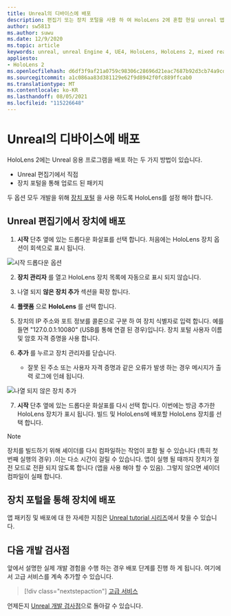 ```yaml
---
title: Unreal의 디바이스에 배포
description: 편집기 또는 장치 포털을 사용 하 여 HoloLens 2에 혼합 현실 unreal 앱을 배포 하는 방법에 대해 알아야 하는 모든 사항을 알아봅니다.
author: sw5813
ms.author: suwu
ms.date: 12/9/2020
ms.topic: article
keywords: unreal, unreal Engine 4, UE4, HoloLens, HoloLens 2, mixed reality, 장치에 배포, PC, 설명서, 혼합 현실 헤드셋, windows mixed reality 헤드셋, 가상 현실 헤드셋
appliesto:
- HoloLens 2
ms.openlocfilehash: d6df3f9af21a0759c98306c28696d21eac7687b92d3cb74a9cd9948122cbcbcc
ms.sourcegitcommit: a1c086aa83d381129e62f9d8942f0fc889ffcab0
ms.translationtype: MT
ms.contentlocale: ko-KR
ms.lasthandoff: 08/05/2021
ms.locfileid: "115226648"
---
```

# <a name="deploy-to-device-in-unreal"></a>Unreal의 디바이스에 배포

HoloLens 2에는 Unreal 응용 프로그램을 배포 하는 두 가지 방법이 있습니다.
* Unreal 편집기에서 직접
* 장치 포털을 통해 업로드 된 패키지

두 옵션 모두 개발을 위해 [장치 포털](../platform-capabilities-and-apis/using-the-windows-device-portal.md) 을 사용 하도록 HoloLens를 설정 해야 합니다.

## <a name="deploying-to-device-from-the-unreal-editor"></a>Unreal 편집기에서 장치에 배포

1. **시작** 단추 옆에 있는 드롭다운 화살표를 선택 합니다. 처음에는 HoloLens 장치 옵션이 회색으로 표시 됩니다.

![시작 드롭다운 옵션](images/unreal/launch-dropdown.png)

2. **장치 관리자** 를 열고 HoloLens 장치 목록에 자동으로 표시 되지 않습니다.

3. 나열 되지 **않은 장치 추가** 섹션을 확장 합니다.

4. **플랫폼** 으로 **HoloLens** 를 선택 합니다.

5. 장치의 IP 주소와 포트 정보를 콜론으로 구분 하 여 장치 식별자로 입력 합니다. 예를 들면 "127.0.0.1:10080" (USB를 통해 연결 된 경우)입니다. 장치 포털 사용자 이름 및 암호 자격 증명을 사용 합니다.

6. **추가** 를 누르고 장치 관리자를 닫습니다.
    * 잘못 된 주소 또는 사용자 자격 증명과 같은 오류가 발생 하는 경우 메시지가 출력 로그에 인쇄 됩니다.

![나열 되지 않은 장치 추가](images/unreal/add-unlisted-device.png)

7. **시작** 단추 옆에 있는 드롭다운 화살표를 다시 선택 합니다. 이번에는 방금 추가한 HoloLens 장치가 표시 됩니다. 빌드 및 HoloLens에 배포할 HoloLens 장치를 선택 합니다.

>[!NOTE]
>장치를 빌드하기 위해 셰이더를 다시 컴파일하는 작업이 포함 될 수 있습니다 (특히 첫 번째 실행의 경우) .이는 다소 시간이 걸릴 수 있습니다. 앱이 실행 될 때까지 장치가 절전 모드로 전환 되지 않도록 합니다 (앱을 사용 해야 할 수 있음). 그렇지 않으면 셰이더 컴파일이 실패 합니다.

## <a name="deploying-to-device-via-device-portal"></a>장치 포털을 통해 장치에 배포

앱 패키징 및 배포에 대 한 자세한 지침은 [Unreal tutorial 시리즈](tutorials/unreal-uxt-ch6.md#packaging-and-deploying-the-app-via-device-portal)에서 찾을 수 있습니다.

## <a name="next-development-checkpoint"></a>다음 개발 검사점

앞에서 설명한 실제 개발 경험을 수행 하는 경우 배포 단계를 진행 하 게 됩니다. 여기에서 고급 서비스를 계속 추가할 수 있습니다.

> [!div class="nextstepaction"]
> [고급 서비스](unreal-development-overview.md#5-adding-services)

언제든지 [Unreal 개발 검사점](unreal-development-overview.md#4-streaming-and-deploying-to-a-device)으로 돌아갈 수 있습니다.
